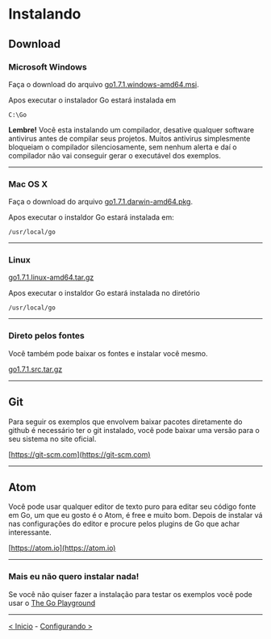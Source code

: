# Instalando

## Download

### Microsoft Windows
Faça o download do arquivo [go1.7.1.windows-amd64.msi](https://storage.googleapis.com/golang/go1.7.1.windows-amd64.msi).

Apos executar o instalador Go estará instalada em

```
C:\Go
```

**Lembre!** Você esta instalando um compilador, desative qualquer software antivirus antes de compilar seus projetos. Muitos antivirus simplesmente bloqueiam o compilador silenciosamente, sem nenhum alerta e daí o compilador não vai conseguir gerar o executável dos exemplos.

---
### Mac OS X
Faça o download do arquivo [go1.7.1.darwin-amd64.pkg](https://storage.googleapis.com/golang/go1.7.1.darwin-amd64.pkg).

Apos executar o instaldor Go estará instalada em:

```
/usr/local/go
```
---
### Linux
[go1.7.1.linux-amd64.tar.gz](https://storage.googleapis.com/golang/go1.7.1.linux-amd64.tar.gz)

Apos executar o instaldor Go estará instalada no diretório

```
/usr/local/go
```
---
### Direto pelos fontes
Você também pode baixar os fontes e instalar você mesmo.

[go1.7.1.src.tar.gz](https://storage.googleapis.com/golang/go1.7.1.src.tar.gz)

---
## Git

Para seguir os exemplos que envolvem baixar pacotes diretamente do github é necessário ter o git instalado, você pode baixar uma versão para o seu sistema no site oficial.

[https://git-scm.com](https://git-scm.com)


---
## Atom

Você pode usar qualquer editor de texto puro para editar seu código fonte em Go, um que eu gosto é o Atom, é free e muito bom. Depois de instalar vá nas configurações do editor e procure pelos plugins de Go que achar interessante.

[https://atom.io](https://atom.io)

---
### Mais eu não quero instalar nada!

Se você não quiser fazer a instalação para testar os exemplos você pode usar o [The Go Playground](https://play.golang.org)

---

[< Inicio](README.md) - [Configurando >](https://github.com/crgimenes/Go-Hands-On/blob/master/configurando.md)
